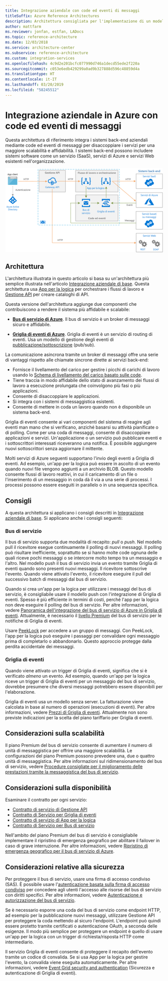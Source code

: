 ```yaml
---
title: Integrazione aziendale con code ed eventi di messaggi
titleSuffix: Azure Reference Architectures
description: Architettura consigliata per l'implementazione di un modello di integrazione aziendale usando App per la logica di Azure, Gestione API di Azure, bus di servizio di Azure e Griglia di eventi di Azure.
author: mattfarm
ms.reviewer: jonfan, estfan, LADocs
ms.topic: reference-architecture
ms.date: 12/03/2018
ms.service: architecture-center
ms.subservice: reference-architecture
ms.custom: integration-services
ms.openlocfilehash: 4c9d2e201bcfc077990d746a1decd55ede2f220a
ms.sourcegitcommit: c053e6edb429299a0ad9b327888d596c48859d4a
ms.translationtype: HT
ms.contentlocale: it-IT
ms.lasthandoff: 03/20/2019
ms.locfileid: "58245512"
---
```

# <a name="enterprise-integration-on-azure-using-message-queues-and-events"></a>Integrazione aziendale in Azure con code ed eventi di messaggi

Questa architettura di riferimento integra i sistemi back-end aziendali mediante code ed eventi di messaggi per disaccoppiare i servizi per una maggiore scalabilità e affidabilità. I sistemi back-end possono includere sistemi software come un servizio (SaaS), servizi di Azure e servizi Web esistenti nell'organizzazione.

![Architettura di riferimento per l'integrazione aziendale tramite code ed eventi](./_images/enterprise-integration-queues-events.png)

## <a name="architecture"></a>Architettura

L'architettura illustrata in questo articolo si basa su un'architettura più semplice illustrata nell'articolo [Integrazione aziendale di base][basic-enterprise-integration]. Questa architettura usa [App per la logica][logic-apps] per orchestrare i flussi di lavoro e [Gestione API][apim] per creare cataloghi di API.

Questa versione dell'architettura aggiunge due componenti che contribuiscono a rendere il sistema più affidabile e scalabile:

- **[Bus di servizio di Azure][service-bus]**. Il bus di servizio è un broker di messaggi sicuro e affidabile.

- **[Griglia di eventi di Azure][event-grid]**. Griglia di eventi è un servizio di routing di eventi. Usa un modello di gestione degli eventi di [pubblicazione/sottoscrizione](../../patterns/publisher-subscriber.md) (pub/sub).

La comunicazione asincrona tramite un broker di messaggi offre una serie di vantaggi rispetto alle chiamate sincrone dirette ai servizi back-end:

- Fornisce il livellamento del carico per gestire i picchi di carichi di lavoro usando lo [Schema di livellamento del carico basato sulle code](../../patterns/queue-based-load-leveling.md).
- Tiene traccia in modo affidabile dello stato di avanzamento dei flussi di lavoro a esecuzione prolungata che coinvolgono più fasi o più applicazioni.
- Consente di disaccoppiare le applicazioni.
- Si integra con i sistemi di messaggistica esistenti.
- Consente di mettere in coda un lavoro quando non è disponibile un sistema back-end.

Griglia di eventi consente ai vari componenti del sistema di reagire agli eventi man mano che si verificano, anziché basarsi su attività pianificate o di polling. Come per una coda di messaggi, consente di disaccoppiare applicazioni e servizi. Un'applicazione o un servizio può pubblicare eventi e i sottoscrittori interessati riceveranno una notifica. È possibile aggiungere nuovi sottoscrittori senza aggiornare il mittente.

Molti servizi di Azure seguenti supportano l'invio degli eventi a Griglia di eventi. Ad esempio, un'app per la logica può essere in ascolto di un evento quando nuovi file vengono aggiunti a un archivio BLOB. Questo modello consente flussi di lavoro reattivi, in cui il caricamento di un file o l'inserimento di un messaggio in coda dà il via a una serie di processi. I processi possono essere eseguiti in parallelo o in una sequenza specifica.

## <a name="recommendations"></a>Consigli

A questa architettura si applicano i consigli descritti in [Integrazione aziendale di base][basic-enterprise-integration]. Si applicano anche i consigli seguenti:

### <a name="service-bus"></a>Bus di servizio

Il bus di servizio supporta due modalità di recapito: *pull* o *push*. Nel modello pull il ricevitore esegue continuamente il polling di nuovi messaggi. Il polling può risultare inefficiente, soprattutto se si hanno molte code ognuna delle quali riceve pochi messaggi o se intercorre molto tempo tra un messaggio e l'altro. Nel modello push il bus di servizio invia un evento tramite Griglia di eventi quando sono presenti nuovi messaggi. Il ricevitore sottoscrive l'evento. Quando viene attivato l'evento, il ricevitore eseguire il pull del successivo batch di messaggi dal bus di servizio.

Quando si crea un'app per la logica per utilizzare i messaggi del bus di servizio, è consigliabile usare il modello push con l'integrazione di Griglia di eventi. Spesso è più efficiente in termini di costi, perché l'app per la logica non deve eseguire il polling del bus di servizio. Per altre informazioni, vedere [Panoramica dell'integrazione del bus di servizio di Azure in Griglia di eventi](/azure/service-bus-messaging/service-bus-to-event-grid-integration-concept). Attualmente, è necessario il [livello Premium](https://azure.microsoft.com/pricing/details/service-bus/) del bus di servizio per le notifiche di Griglia di eventi.

Usare [PeekLock](/azure/service-bus-messaging/service-bus-messaging-overview#queues) per accedere a un gruppo di messaggi. Con PeekLock, l'app per la logica può eseguire i passaggi per convalidare ogni messaggio prima di completarlo o abbandonarlo. Questo approccio protegge dalla perdita accidentale dei messaggi.

### <a name="event-grid"></a>Griglia di eventi

Quando viene attivato un trigger di Griglia di eventi, significa che si è verificato *almeno* un evento. Ad esempio, quando un'app per la logica riceve un trigger di Griglia di eventi per un messaggio del bus di servizio, dovrebbe presumere che diversi messaggi potrebbero essere disponibili per l'elaborazione.

Griglia di eventi usa un modello senza server. La fatturazione viene calcolata in base al numero di operazioni (esecuzioni di eventi). Per altre informazioni, vedere [Prezzi di Griglia di eventi](https://azure.microsoft.com/pricing/details/event-grid/). Attualmente non sono previste indicazioni per la scelta del piano tariffario per Griglia di eventi.

## <a name="scalability-considerations"></a>Considerazioni sulla scalabilità

Il piano Premium del bus di servizio consente di aumentare il numero di unità di messaggistica per offrire una maggiore scalabilità. Le configurazioni del piano Premium possono prevedere una, due o quattro unità di messaggistica. Per altre informazioni sul ridimensionamento del bus di servizio, vedere [Procedure consigliate per il miglioramento delle prestazioni tramite la messaggistica del bus di servizio](/azure/service-bus-messaging/service-bus-performance-improvements).

## <a name="availability-considerations"></a>Considerazioni sulla disponibilità

Esaminare il contratto per ogni servizio:

- [Contratto di servizio di Gestione API][apim-sla]
- [Contratto di Servizio per Griglia di eventi][event-grid-sla]
- [Contratto di servizio di App per la logica][logic-apps-sla]
- [Contratto di Servizio per Bus di servizio][sb-sla]

Nell'ambito del piano Premium del bus di servizio è consigliabile implementare il ripristino di emergenza geografico per abilitare il failover in caso di grave interruzione. Per altre informazioni, vedere [Ripristino di emergenza geografico per il bus di servizio di Azure](/azure/service-bus-messaging/service-bus-geo-dr).

## <a name="security-considerations"></a>Considerazioni relative alla sicurezza

Per proteggere il bus di servizio, usare una firma di accesso condiviso (SAS). È possibile usare l'[autenticazione basata sulla firma di accesso condiviso](/azure/service-bus-messaging/service-bus-sas) per concedere agli utenti l'accesso alle risorse del bus di servizio con diritti specifici. Per altre informazioni, vedere [Autenticazione e autorizzazione del bus di servizio](/azure/service-bus-messaging/service-bus-authentication-and-authorization).

Se è necessario esporre una coda del bus di servizio come endpoint HTTP, ad esempio per la pubblicazione nuovi messaggi, utilizzare Gestione API per proteggere la coda mettendo al sicuro l'endpoint. L'endpoint può quindi essere protetto tramite certificati o autenticazione OAuth, a seconda delle esigenze. Il modo più semplice per proteggere un endpoint è quello di usare un'app per la logica con un trigger di richiesta/risposta HTTP come intermediario.

Il servizio Griglia di eventi consente di proteggere il recapito dell'evento tramite un codice di convalida. Se si usa App per la logica per gestire l'evento, la convalida viene eseguita automaticamente. Per altre informazioni, vedere [Event Grid security and authentication](/azure/event-grid/security-authentication) (Sicurezza e autenticazione di Griglia di eventi).

[apim]: /azure/api-management
[apim-sla]: https://azure.microsoft.com/support/legal/sla/api-management/
[event-grid]: /azure/event-grid/
[event-grid-sla]: https://azure.microsoft.com/support/legal/sla/event-grid
[logic-apps]: /azure/logic-apps/logic-apps-overview
[logic-apps-sla]: https://azure.microsoft.com/support/legal/sla/logic-apps
[sb-sla]: https://azure.microsoft.com/support/legal/sla/service-bus/
[service-bus]: /azure/service-bus-messaging/
[basic-enterprise-integration]: ./basic-enterprise-integration.md
